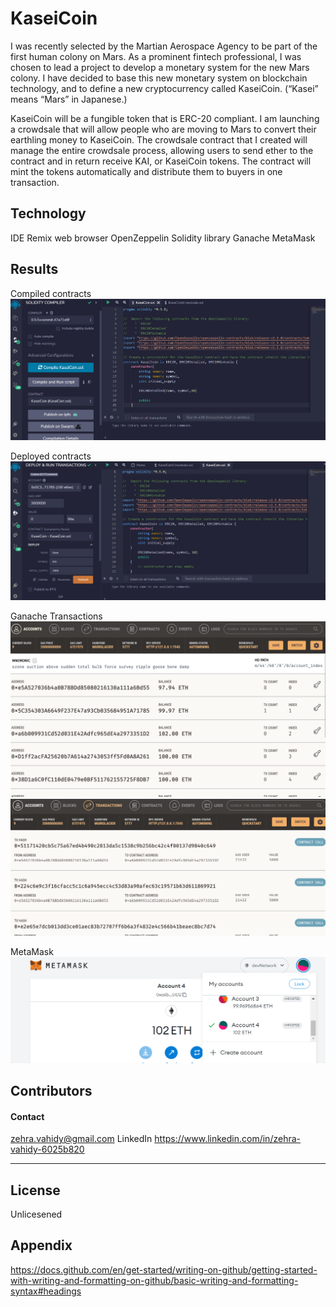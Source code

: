 # KaseiCoin
I was recently selected by the Martian Aerospace Agency to be part of the first human colony on Mars. As a prominent fintech professional, I was chosen to lead a project to develop a monetary system for the new Mars colony. I have decided to base this new monetary system on blockchain technology, and to define a new cryptocurrency called KaseiCoin. (“Kasei” means “Mars” in Japanese.)

KaseiCoin will be a fungible token that is ERC-20 compliant. I am launching a crowdsale that will allow people who are moving to Mars to convert their earthling money to KaseiCoin.
The crowdsale contract that I created will manage the entire crowdsale process, allowing users to send ether to the contract and in return receive KAI, or KaseiCoin tokens. The contract will mint the tokens automatically and distribute them to buyers in one transaction.

## Technology

IDE Remix web browser
OpenZeppelin Solidity library
Ganache 
MetaMask

## Results
Compiled contracts
![](https://github.com/zvahidy/KaseiCoin/blob/main/Screenshots/KaseiCoin_compiled.png)

Deployed contracts
![](https://github.com/zvahidy/KaseiCoin/blob/main/Screenshots/deploy.png)

Ganache Transactions
![](https://github.com/zvahidy/KaseiCoin/blob/main/Screenshots/gnache.png)
![](https://github.com/zvahidy/KaseiCoin/blob/main/Screenshots/gnachetrans.png)

MetaMask
![](https://github.com/zvahidy/KaseiCoin/blob/main/Screenshots/metamask.png)
## Contributors

#### Contact
zehra.vahidy@gmail.com
LinkedIn https://www.linkedin.com/in/zehra-vahidy-6025b820

---

## License

Unlicesened

## Appendix
https://docs.github.com/en/get-started/writing-on-github/getting-started-with-writing-and-formatting-on-github/basic-writing-and-formatting-syntax#headings
